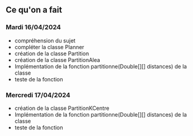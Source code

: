 ## Ce qu'on a fait 

### Mardi 16/04/2024 
- compréhension du sujet 
- compléter la classe Planner 
- création de la classe Partition 
- création de la classe PartitionAlea 
- Implémentation de la fonction partitionne(Double[][] distances) de la classe 
- teste de la fonction 
### Mercredi 17/04/2024 
- création de la classe PartitionKCentre 
- Implémentation de la fonction partitionne(Double[][] distances) de la classe 
- teste de la fonction 